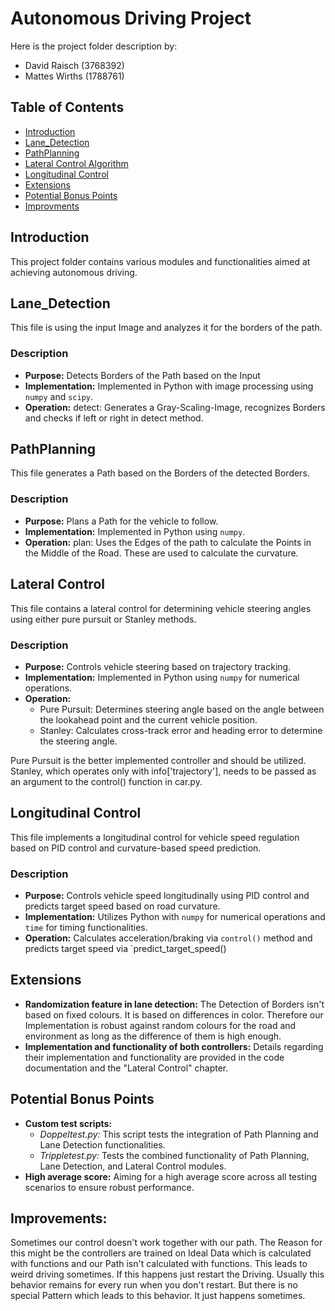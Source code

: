 # Autonomous Driving Project
Here is the project folder description by:
- David Raisch (3768392)
- Mattes Wirths (1788761)

## Table of Contents
- [Introduction](#introduction)
- [Lane_Detection](#lane_detection)
- [PathPlanning](#pathplanning)
- [Lateral Control Algorithm](#lateral-control-algorithm)
- [Longitudinal Control](#longitudinal-control)
- [Extensions](#extensions)
- [Potential Bonus Points](#potential-bonus-points)
- [Improvments](#improvements)

## Introduction

This project folder contains various modules and functionalities aimed at achieving autonomous driving.

## Lane_Detection

This file is using the input Image and analyzes it for the borders of the path.

### Description

- **Purpose:** Detects Borders of the Path based on the Input
- **Implementation:** Implemented in Python with image processing using `numpy` and `scipy`.
- **Operation:** detect: Generates a Gray-Scaling-Image, recognizes Borders and checks if left or right in detect method.
	

## PathPlanning

This file generates a Path based on the Borders of the detected Borders.

### Description

- **Purpose:** Plans a Path for the vehicle to follow. 
- **Implementation:** Implemented in Python using `numpy`. 
- **Operation:** plan: Uses the Edges of the path to calculate the Points in the Middle of the Road. These are used to calculate the curvature.

## Lateral Control

This file contains a lateral control for determining vehicle steering angles using either pure pursuit or Stanley methods.

### Description

- **Purpose:** Controls vehicle steering based on trajectory tracking.
- **Implementation:** Implemented in Python using `numpy` for numerical operations.
- **Operation:**
  - Pure Pursuit: Determines steering angle based on the angle between the lookahead point and the current vehicle position.
  - Stanley: Calculates cross-track error and heading error to determine the steering angle.
  
Pure Pursuit is the better implemented controller and should be utilized. Stanley, which operates only with info['trajectory'], needs to be passed as an argument to the control() function in car.py.


## Longitudinal Control

This file implements a longitudinal control for vehicle speed regulation based on PID control and curvature-based speed prediction.

### Description

- **Purpose:** Controls vehicle speed longitudinally using PID control and predicts target speed based on road curvature.
- **Implementation:** Utilizes Python with `numpy` for numerical operations and `time` for timing functionalities.
- **Operation:** Calculates acceleration/braking via `control()` method and predicts target speed via `predict_target_speed()



## Extensions
- **Randomization feature in lane detection:** The Detection of Borders isn't based on fixed colours. It is based on differences in color. Therefore our Implementation is robust against random colours for the road and environment as long as the difference of them is high enough.
- **Implementation and functionality of both controllers:** 
Details regarding their implementation and functionality are provided in the code documentation and the "Lateral Control" chapter.

## Potential Bonus Points
- **Custom test scripts:**
  - *Doppeltest.py:* This script tests the integration of Path Planning and Lane Detection functionalities.
  - *Trippletest.py:* Tests the combined functionality of Path Planning, Lane Detection, and Lateral Control modules.
- **High average score:** Aiming for a high average score across all testing scenarios to ensure robust performance.

## Improvements:

Sometimes our control doesn't work together with our path. 
The Reason for this might be the controllers are trained on Ideal Data which is calculated with functions and our Path isn't calculated with functions.
This leads to weird driving sometimes.
If this happens just restart the Driving. 
Usually this behavior remains for every run when you don't restart.
But there is no special Pattern which leads to this behavior. 
It just happens sometimes.
  




